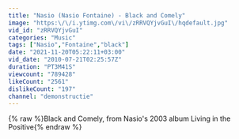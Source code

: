 ```yaml
---
title: "Nasio (Nasio Fontaine) - Black and Comely"
image: "https:\/\/i.ytimg.com\/vi\/zRRVQYjvGuI\/hqdefault.jpg"
vid_id: "zRRVQYjvGuI"
categories: "Music"
tags: ["Nasio","Fontaine","black"]
date: "2021-11-20T05:22:11+03:00"
vid_date: "2010-07-21T02:25:57Z"
duration: "PT3M41S"
viewcount: "789428"
likeCount: "2561"
dislikeCount: "197"
channel: "demonstructie"
---
```

{% raw %}Black and Comely, from Nasio's 2003 album Living in the Positive{% endraw %}
